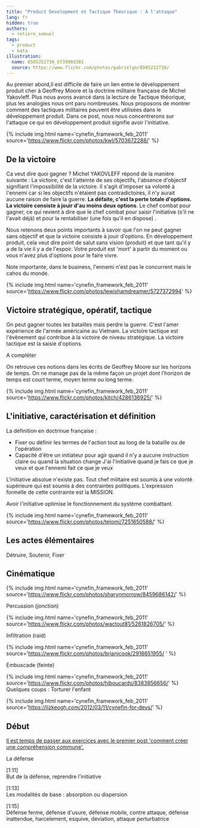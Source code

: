 ```yaml
---
title: "Product Development et Tactique Théorique : A l'attaque"
lang: fr
hidden: true
authors:
  - retiere_samuel
tags:
  - product
  - kata
illustration:
  name: 8505252736_b73998d301
  source: https://www.flickr.com/photos/gabrielgm/8505252736/
---
```

Au premier abord,il est difficile de faire un lien entre le développement produit cher à Geoffrey Moore et la doctrine militaire française de Michel Yakovleff. Plus nous avons avancé dans la lecture de Tactique théorique, plus les analogies nous ont paru nombreuses. Nous proposons de montrer comment des tactiques militaires peuvent être utilisées dans le développement produit. Dans ce post, nous nous concentrerons sur l'attaque ce qui en développement produit signifie avoir l'initiative.

{% include img.html
    name='cynefin_framework_feb_2011'
    source='https://www.flickr.com/photos/kwl/5703672288/'
%}

## De la victoire
Ca veut dire quoi gagner ? Michel YAKOVLEFF répond de la manière suivante : La victoire, c'est l'atteinte de ses objectifs, l'absence d'objectif signifiant l'impossibilité de la victoire. Il s'agit d'imposer sa volonté à l'ennemi car si les objectifs n'étaient pas contradictoires, il n'y aurait aucune raison de faire la guerre. **La défaite, c'est la perte totale d'options. La victoire consiste à jouir d'au moins deux options**. Le chef combat pour gagner, ce qui revient à dire que le chef combat pour saisir l'initiative (s'il ne l'avait déjà) et pour la rentabiliser (une fois qu'il en dispose) .

Nous retenons deux points importants à savoir que l'on ne peut gagner sans objectif et que la victoire consiste à jouir d'options. En développement produit, cela veut dire point de salut sans vision (produit) et que tant qu'il y a de la vie il y a de l'espoir. Votre produit est 'mort' à partir du moment ou vous n'avez plus d'options pour le faire vivre.

Note importante, dans le business, l'ennemi n'est pas le concurrent mais le cahos du monde.

{% include img.html
    name='cynefin_framework_feb_2011'
    source='https://www.flickr.com/photos/lewishamdreamer/5727372994'
%}

## Victoire stratégique, opératif, tactique
On peut gagner toutes les batailles mais perdre la guerre. C'est l'amer expérience de l'armée américaine au Vietnam.
La victoire tactique est l'évènement qui contribue à la victoire de niveau stratégique. La victoire tactique est la saisie d'options.

A compléter

On retrouve ces notions dans les écrits de Geoffrey Moore sur les horizons de temps. On ne manage pas de la même façon un projet dont l'horizon de temps est court terme, moyen terme ou long terme.

{% include img.html
    name='cynefin_framework_feb_2011'
    source='https://www.flickr.com/photos/kitch/4286136925/'
%}

## L'initiative, caractérisation et définition
La définition en doctrinue française :
- Fixer ou définir les termes de l'action tout au long de la bataille ou de l'opération
- Capacité d'être un initiateur pour agir quand il n'y a aucune instruction claire ou quand la situation change
J'ai l'initiative quand je fais ce que je veux et que l'ennemi fait ce que je veux

L'initiative absolue n'existe pas. Tout chef militaire est soumis à une volonté supérieure qui est soumis à des contraintes politiques. L'expression formelle de cette contrainte est la MISSION.

Avoir l'initiative optimise le fonctionnement du système combattant.

{% include img.html
    name='cynefin_framework_feb_2011'
    source='https://www.flickr.com/photos/telomi/7251650588/'
%}

## Les actes élémentaires

Détruire, Soutenir, Fixer

## Cinématique
{% include img.html
    name='cynefin_framework_feb_2011'
    source='https://www.flickr.com/photos/sharynmorrow/8459686142/'
%}

Percussion (jonction)

{% include img.html
    name='cynefin_framework_feb_2011'
    source='https://www.flickr.com/photos/wactout81/5261826705/'
%}

Infiltration (raid)

{% include img.html
    name='cynefin_framework_feb_2011'
    source='https://www.flickr.com/photos/brianjcook/2918651955/ '
%}

Embuscade (feinte)

{% include img.html
    name='cynefin_framework_feb_2011'
    source='https://www.flickr.com/photos/hiboucards/8383856656/'
%}
Quelques coups : Torturer l'enfant


{% include img.html
    name='cynefin_framework_feb_2011'
    source='https://lizkeogh.com/2012/03/11/cynefin-for-devs/'
%}


## Début

[Il est temps de passer aux exercices avec le premier post 'comment créer une compréhension commune'.](/articles/2016/11/24/katastrophe_1_share.html)

[design sprint]: https://library.gv.com/the-product-design-sprint-understand-day-1-e164f76e69cf#.6nykd8v0s

La défense

[1:11]  
But de la défense, reprendre l'initiative

[1:13]  
Les modalités de base : absorption ou dispersion

[1:15]  
Défense ferme, défense d'usure, défense mobile, contre attaque, défense inattendue, harcelement, esquive, deviation, attaque perturbatrice
